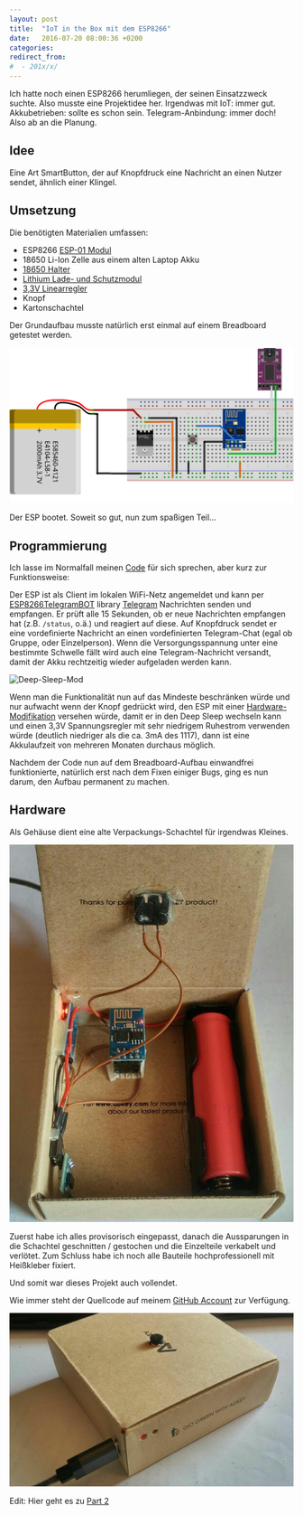 ```yaml
---
layout: post
title:  "IoT in the Box mit dem ESP8266"
date:   2016-07-20 08:00:36 +0200
categories: 
redirect_from:
#  - 201x/x/
---
```



Ich hatte noch einen ESP8266 herumliegen, der seinen Einsatzzweck suchte. Also musste eine Projektidee her. Irgendwas mit IoT: immer gut. Akkubetrieben: sollte es schon sein. Telegram-Anbindung: immer doch! Also ab an die Planung.

<!--more-->

## Idee

Eine Art SmartButton, der auf Knopfdruck eine Nachricht an einen Nutzer sendet, ähnlich einer Klingel.

## Umsetzung
Die benötigten Materialien umfassen:

  - ESP8266 [ESP-01 Modul](http://www.banggood.com/Upgraded-Version-1M-Flash-ESP8266-ESP-01-WIFI-Transceiver-Wireless-Module-p-979509.html?p=U530099241512014110R)
  - 18650 Li-Ion Zelle aus einem alten Laptop Akku
  - [18650 Halter](http://www.banggood.com/5Pcs-DIY-Battery-Box-Holder-Case-For-18650-Rechargeable-Battery-p-965083.html?p=U530099241512014110R)
  - [Lithium Lade- und Schutzmodul](http://www.banggood.com/5Pcs-USB-Lithium-Battery-Charger-Module-With-Charging-And-Protection-p-943768.html?p=U530099241512014110R)
  - [3,3V Linearregler](http://www.banggood.com/5V-To-3_3V-DC-DC-Step-Down-Power-Supply-Buck-Module-AMS1117-800MA-p-933674.html?p=U530099241512014110R)
  - Knopf
  - Kartonschachtel


Der Grundaufbau musste natürlich erst einmal auf einem Breadboard getestet werden.


![Grober Test-Aufbau](/uploads/2016-07-20-iot-in-the-box-mit-dem-esp8266/Breadboard_bb-e1468979122227.png)

Der ESP bootet. Soweit so gut, nun zum spaßigen Teil...
## Programmierung

Ich lasse im Normalfall meinen [Code](https://github.com/LeoDJ/IoT-in-the-box) für sich sprechen, aber kurz zur Funktionsweise:

Der ESP ist als Client im lokalen WiFi-Netz angemeldet und kann per [ESP8266TelegramBOT](https://github.com/witnessmenow/ESP8266-TelegramBot) library [Telegram](https://telegram.org) Nachrichten senden und empfangen. Er prüft alle 15 Sekunden, ob er neue Nachrichten empfangen hat (z.B. `/status`, o.ä.) und reagiert auf diese. Auf Knopfdruck sendet er eine vordefinierte Nachricht an einen vordefinierten Telegram-Chat (egal ob Gruppe, oder Einzelperson). Wenn die Versorgungsspannung unter eine bestimmte Schwelle fällt wird auch eine Telegram-Nachricht versandt, damit der Akku rechtzeitig wieder aufgeladen werden kann.

![Deep-Sleep-Mod](https://tzapu.com/wp-content/uploads/2015/12/ESP8266-battery-deep-sleep-mod-esp01.jpg)

Wenn man die Funktionalität nun auf das Mindeste beschränken würde und nur aufwacht wenn der Knopf gedrückt wird, den ESP mit einer [Hardware-Modifikation](http://hackaday.com/2015/02/08/hack-allows-esp-01-to-go-to-deep-sleep/) versehen würde, damit er in den Deep Sleep wechseln kann und einen 3,3V Spannungsregler mit sehr niedrigem Ruhestrom verwenden würde (deutlich niedriger als die ca. 3mA des 1117), dann ist eine Akkulaufzeit von mehreren Monaten durchaus möglich.

Nachdem der Code nun auf dem Breadboard-Aufbau einwandfrei funktionierte, natürlich erst nach dem Fixen einiger Bugs, ging es nun darum, den Aufbau permanent zu machen.

## Hardware

Als Gehäuse dient eine alte Verpackungs-Schachtel für irgendwas Kleines.


![Innenleben von IoT in a Box](/uploads/2016-07-20-iot-in-the-box-mit-dem-esp8266/v1.1_inside.jpg)

Zuerst habe ich alles provisorisch eingepasst, danach die Aussparungen in die Schachtel geschnitten / gestochen und die Einzelteile verkabelt und verlötet. Zum Schluss habe ich noch alle Bauteile hochprofessionell mit Heißkleber fixiert.

Und somit war dieses Projekt auch vollendet.

Wie immer steht der Quellcode auf meinem [GitHub Account](https://github.com/LeoDJ) zur Verfügung.


![Vollendete IoT Box](/uploads/2016-07-20-iot-in-the-box-mit-dem-esp8266/v1.1_charging.jpg)

Edit: Hier geht es zu [Part 2](/2017/03/iot-in-the-box-v1-1/)